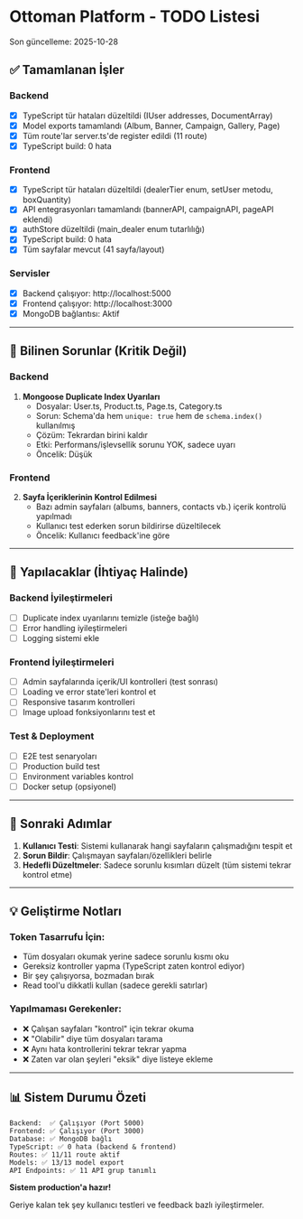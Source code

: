 # Ottoman Platform - TODO Listesi

Son güncelleme: 2025-10-28

## ✅ Tamamlanan İşler

### Backend
- [x] TypeScript tür hataları düzeltildi (IUser addresses, DocumentArray)
- [x] Model exports tamamlandı (Album, Banner, Campaign, Gallery, Page)
- [x] Tüm route'lar server.ts'de register edildi (11 route)
- [x] TypeScript build: 0 hata

### Frontend
- [x] TypeScript tür hataları düzeltildi (dealerTier enum, setUser metodu, boxQuantity)
- [x] API entegrasyonları tamamlandı (bannerAPI, campaignAPI, pageAPI eklendi)
- [x] authStore düzeltildi (main_dealer enum tutarlılığı)
- [x] TypeScript build: 0 hata
- [x] Tüm sayfalar mevcut (41 sayfa/layout)

### Servisler
- [x] Backend çalışıyor: http://localhost:5000
- [x] Frontend çalışıyor: http://localhost:3000
- [x] MongoDB bağlantısı: Aktif

---

## 🔧 Bilinen Sorunlar (Kritik Değil)

### Backend
1. **Mongoose Duplicate Index Uyarıları**
   - Dosyalar: User.ts, Product.ts, Page.ts, Category.ts
   - Sorun: Schema'da hem `unique: true` hem de `schema.index()` kullanılmış
   - Çözüm: Tekrardan birini kaldır
   - Etki: Performans/işlevsellik sorunu YOK, sadece uyarı
   - Öncelik: Düşük

### Frontend
2. **Sayfa İçeriklerinin Kontrol Edilmesi**
   - Bazı admin sayfaları (albums, banners, contacts vb.) içerik kontrolü yapılmadı
   - Kullanıcı test ederken sorun bildirirse düzeltilecek
   - Öncelik: Kullanıcı feedback'ine göre

---

## 📝 Yapılacaklar (İhtiyaç Halinde)

### Backend İyileştirmeleri
- [ ] Duplicate index uyarılarını temizle (isteğe bağlı)
- [ ] Error handling iyileştirmeleri
- [ ] Logging sistemi ekle

### Frontend İyileştirmeleri
- [ ] Admin sayfalarında içerik/UI kontrolleri (test sonrası)
- [ ] Loading ve error state'leri kontrol et
- [ ] Responsive tasarım kontrolleri
- [ ] Image upload fonksiyonlarını test et

### Test & Deployment
- [ ] E2E test senaryoları
- [ ] Production build test
- [ ] Environment variables kontrol
- [ ] Docker setup (opsiyonel)

---

## 🎯 Sonraki Adımlar

1. **Kullanıcı Testi**: Sistemi kullanarak hangi sayfaların çalışmadığını tespit et
2. **Sorun Bildir**: Çalışmayan sayfaları/özellikleri belirle
3. **Hedefli Düzeltmeler**: Sadece sorunlu kısımları düzelt (tüm sistemi tekrar kontrol etme)

---

## 💡 Geliştirme Notları

### Token Tasarrufu İçin:
- Tüm dosyaları okumak yerine sadece sorunlu kısmı oku
- Gereksiz kontroller yapma (TypeScript zaten kontrol ediyor)
- Bir şey çalışıyorsa, bozmadan bırak
- Read tool'u dikkatli kullan (sadece gerekli satırlar)

### Yapılmaması Gerekenler:
- ❌ Çalışan sayfaları "kontrol" için tekrar okuma
- ❌ "Olabilir" diye tüm dosyaları tarama
- ❌ Aynı hata kontrollerini tekrar tekrar yapma
- ❌ Zaten var olan şeyleri "eksik" diye listeye ekleme

---

## 📊 Sistem Durumu Özeti

```
Backend:  ✅ Çalışıyor (Port 5000)
Frontend: ✅ Çalışıyor (Port 3000)
Database: ✅ MongoDB bağlı
TypeScript: ✅ 0 hata (backend & frontend)
Routes: ✅ 11/11 route aktif
Models: ✅ 13/13 model export
API Endpoints: ✅ 11 API grup tanımlı
```

**Sistem production'a hazır!**

Geriye kalan tek şey kullanıcı testleri ve feedback bazlı iyileştirmeler.
